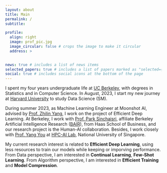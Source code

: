 ```yaml
---
layout: about
title: Main
permalink: /
subtitle: 

profile:
  align: right
  image: prof_pic.jpg
  image_circular: false # crops the image to make it circular
  address: >
    

news: true # includes a list of news items
selected_papers: true # includes a list of papers marked as "selected={true}"
social: true # includes social icons at the bottom of the page
---
```


<!-- My name is Mingyuan Ma, ML Expert. I love Jennifer!     # <p>mamingyuan2001@berkeley.edu</p>
    # <p>Berkeley, CA</p> -->
I spent my four years undergraduate life at [UC Berkeley](https://www.berkeley.edu), with degrees in Statistics and in Computer Science. In August, 2023, I start my new journey at [Harvard University](https://www.harvard.edu) to study Data Science (SM).

During summer 2023, as Machine Learning Engineer at Moonshot AI, advised by [Prof. Zhilin Yang](https://kimiyoung.github.io), I work on the project of Efficient Deep Learning. At Berkeley, I work with [Prof. Park Sinchaisri](https://parksinchaisri.github.io), affiliate Berkeley Artificial Intelligence Research ([BAIR](https://bair.berkeley.edu/index.html#header)), from Haas School of Business, and our research project is the Human-AI collaboration. Besides, I work closely with [Prof. Yang You](https://www.comp.nus.edu.sg/~youy/) at [HPC-AI Lab](https://ai.comp.nus.edu.sg), National University of Singapore. 

My current research interest is related to **Efficient Deep Learning**, using less resources to train our models while keeping or imporving performance. From Data perspective, I am interested in **Continual Learning**, **Few-Shot Learning**.  From Algorithm perspective, I am interested in **Efficient Training** and **Model Compression**.


<!--
Write your biography here. Tell the world about yourself. Link to your favorite [subreddit](http://reddit.com). You can put a picture in, too. The code is already in, just name your picture `prof_pic.jpg` and put it in the `img/` folder.

Put your address / P.O. box / other info right below your picture. You can also disable any these elements by editing `profile` property of the YAML header of your `_pages/about.md`. Edit `_bibliography/papers.bib` and Jekyll will render your [publications page](/al-folio/publications/) automatically.

Link to your social media connections, too. This theme is set up to use [Font Awesome icons](http://fortawesome.github.io/Font-Awesome/) and [Academicons](https://jpswalsh.github.io/academicons/), like the ones below. Add your Facebook, Twitter, LinkedIn, Google Scholar, or just disable all of them. -->
